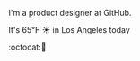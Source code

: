 I'm a product designer at GitHub.

It's 65&#8457; &#9728; in Los Angeles today

:octocat::rice_cracker:
